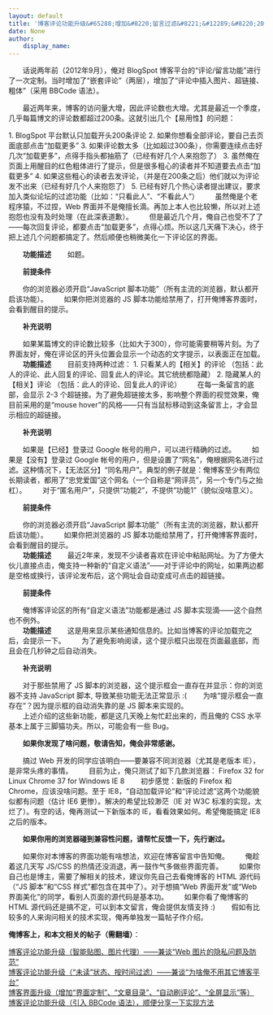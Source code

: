 ```yaml
---
layout: default
title: '博客评论功能升级&#65288;增加&#8220;留言过滤&#8221;&#12289;&#8220;200条之后自动加载&#8221;等&#65289;'
date: None
author:
    display_name: 
---
```


　　话说两年前（2012年9月），俺对 BlogSpot 博客平台的“评论/留言功能”进行了一次定制。当时增加了“嵌套评论”（两层），增加了“评论中插入图片、超链接、粗体”（采用 BBCode 语法）。

　　最近两年来，博客的访问量大增，因此评论数也大增。尤其是最近一个季度，几乎每篇博文的评论数都超过200条。这就引出几个【易用性】的问题：

1\. BlogSpot 平台默认只加载开头200条评论 2. 如果你想看全部评论，要自己去页面底部点击“加载更多” 3. 如果评论数太多（比如超过300条），你需要连续点击好几次“加载更多”，点得手指头都抽筋了（已经有好几个人来抱怨了） 3. 虽然俺在页面上用醒目的红色粗体进行了提示，但是很多粗心的读者并不知道要去点击“加载更多” 4. 如果这些粗心的读者去发评论，（并是在200条之后）他们就以为评论发不出来（已经有好几个人来抱怨了） 5. 已经有好几个热心读者提出建议，要求加入类似论坛的过滤功能（比如：“只看此人”、“不看此人”） 　　虽然俺是个老程序猿，不过捏，Web 界面并不是俺擅长滴。再加上本人也比较懒，所以对上述抱怨也没有及时处理（在此深表道歉）。 　　但是最近几个月，俺自己也受不了了——每次回复评论，都要点击“加载更多”，点得心烦。所以这几天痛下决心，终于把上述几个问题都搞定了。然后顺便也稍微美化一下评论区的界面。  
  
　　**功能描述** 　　如题。

　　**前提条件**

　　你的浏览器必须开启“JavaScript 脚本功能”（所有主流的浏览器，默认都开启该功能）。 　　如果你把浏览器的 JS 脚本功能给禁用了，打开俺博客界面时，会看到醒目的提示。

　　**补充说明**

　　如果某篇博文的评论数比较多（比如大于300），你可能需要稍等片刻。为了界面友好，俺在评论区的开头位置会显示一个动态的文字提示，以表面正在加载。  
　　**功能描述** 　　目前支持两种过滤： 1. 只看某人的【相关】的评论 （包括：此人的评论、此人回复的评论、回复此人的评论。其它统统都隐藏） 2. 隐藏某人的【相关】评论 （包括：此人的评论、回复此人的评论） 　　在每一条留言的底部，会显示 2-3 个超链接。为了避免超链接太多，影响整个界面的视觉效果，俺目前采用的是“mouse hover”的风格——只有当鼠标移动到这条留言上，才会显示相应的超链接。

　　**补充说明**

　　如果是【已经】登录过 Google 帐号的用户，可以进行精确的过滤。 　　如果是【没有】登录过 Google 帐号的用户，但是设置了“网名”，俺根据网名进行过滤。这种情况下，【无法区分】“同名用户”。典型的例子就是：俺博客至少有两位长期读者，都用了“忠党爱国”这个网名（一个自称是“网评员”，另一个专门与之抬杠）。 　　对于“匿名用户”，只提供“功能2”，不提供“功能1”（貌似没啥意义）。

　　**前提条件**

　　你的浏览器必须开启“JavaScript 脚本功能”（所有主流的浏览器，默认都开启该功能）。 　　如果你把浏览器的 JS 脚本功能给禁用了，打开俺博客界面时，会看到醒目的提示。  
　　**功能描述** 　　最近2年来，发现不少读者喜欢在评论中粘贴网址。为了方便大伙儿直接点击，俺支持一种新的“自定义语法”——对于评论中的网址，如果两边都是空格或换行，该评论发布后，这个网址会自动变成可点击的超链接。

　　**前提条件**

　　俺博客评论区的所有“自定义语法”功能都是通过 JS 脚本实现滴——这个自然也不例外。  
　　**功能描述** 　　这是用来显示某些通知信息的。比如当博客的评论加载完之后，会提示一下。 　　为了避免影响阅读，这个提示框只出现在页面最底部，而且会在几秒钟之后自动消失。

　　**补充说明**

  
　　对于那些禁用了 JS 脚本的浏览器，这个提示框会一直存在并显示：你的浏览器不支持 JavaScript 脚本, 导致某些功能无法正常显示 :( 　　为啥“提示框会一直存在”？因为提示框的自动消失靠的是 JS 脚本来实现的。  
　　上述介绍的这些新功能，都是这几天晚上匆忙赶出来的，而且俺的 CSS 水平基本上属于三脚猫功夫。所以，可能会有一些 Bug。

　　**如果你发现了啥问题，敬请告知，俺会非常感谢。**

　　搞过 Web 开发的同学应该明白——要兼容不同浏览器（尤其是老版本 IE），是非常头疼的事情。 　　目前为止，俺只测试了如下几款浏览器： Firefox 32 for Linux Chrome 37 for Windows IE 8 　　初步感觉：新版的 Firefox 和 Chrome，应该没啥问题。至于 IE8，“自动加载评论”和“评论过滤”这两个功能貌似都有问题（估计 IE6 更惨）。解决的希望比较渺茫（IE 对 W3C 标准的实现，太烂了）。有空的话，俺再测试一下新版本的 IE，看看效果如何。希望俺能搞定 IE8 之后的版本。

　　**如果你用的浏览器碰到兼容性问题，请帮忙反馈一下，先行谢过。**

　　如果你对本博客的界面功能有啥想法，欢迎在博客留言中告知俺。 　　俺趁着这几天写 JS/CSS 的热情还没消退，再一鼓作气多做些界面完善。 　　如果你自己也是博主，需要了解相关的技术，建议你先自己去看俺博客的 HTML 源代码（“JS 脚本”和“CSS 样式”都包含在其中了）。对于想搞“Web 界面开发”或“Web 界面美化”的同学，看别人页面的源代码是基本功。 　　如果你看了俺博客的 HTML 源代码还是搞不定，可以到本文留言，俺会提供友情支持 :) 　　假如有比较多的人来询问相关的技术实现，俺再单独发一篇帖子作介绍。

**俺博客上，和本文相关的帖子（需翻墙）**：

  
[博客评论功能升级（智能贴图、图片代理）——兼谈“Web 图片的隐私问题及防范”](http://program-think.blogspot.com/2015/04/custom-blogger-comment.html)  
[博客评论功能升级（“未读”状态、按时间过滤）——兼谈“为啥俺不用其它博客平台”](http://program-think.blogspot.com/2014/12/custom-blogger-comment.html)  
[博客界面升级（增加“界面定制”、“文章目录”、“自动刷评论”、“全屏显示”等）](http://program-think.blogspot.com/2014/10/custom-blogger-ui.html)  
[博客评论功能升级（引入 BBCode 语法），顺便分享一下实现方法](http://program-think.blogspot.com/2012/09/custom-blogger-comment.html)

